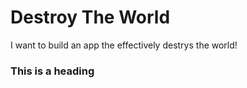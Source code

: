 # Destroy The World
I want to build an app the effectively destrys the world!

### This is a heading
